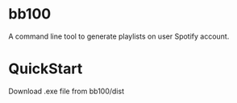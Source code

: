 # bb100
A command line tool to generate playlists on user Spotify account.
# QuickStart
Download .exe file from bb100/dist
